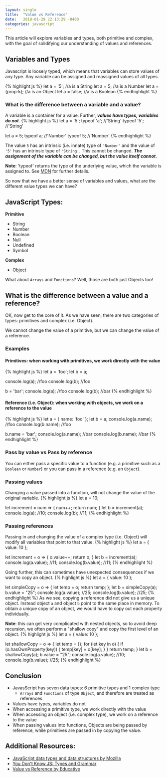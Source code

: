 ```yaml
---
layout: single
title:  "Value vs Reference"
date:   2018-01-29 22:13:29 -0400
categories: javascript
---
```

This article will explore variables and types, both primitive and complex, with the goal of solidifying our understanding of values and references.

## Variables and Types
Javascript is loosely typed, which means that variables can store values
of any type. Any variable can be assigned and reassigned values of all types.

{% highlight js %}
let a = '5';        //a is a String
let a = 5;          //a is a Number
let a = {prop:5};   //a is an Object
let a = false;      //a is a Boolean
{% endhighlight %}

### What is the difference between a variable and a value?
A variable is a container for a value. Further, **_values have types, variables do not_**.
{% highlight js %}
let a = '5';
typeof 'a';   //'String'
typeof '5';   //'String'

let a = 5;
typeof a;     //'Number'
typeof 5;     //'Number'
{% endhighlight %}

The value `5` has an intrinsic (i.e. innate) type of `'Number'` and the value of `'5'` has an intrinsic type of `'String'`.  This cannot be changed. **_The assignment of the variable can be changed, but the value itself cannot_**.

**Note**: 'typeof' returns the type of the underlying value, which the variable is assigned to. See [MDN](https://developer.mozilla.org/en-US/docs/Web/JavaScript/Reference/Operators/typeof) for further details.

So now that we have a better sense of variables and values, what are the different value types we can have?

## JavaScript Types:
**Primitive**
- String
- Number
- Boolean
- Null
- Undefined
- Symbol

**Complex**
- Object

What about `Arrays` and `Functions`? Well, those are both just Objects too!

## What is the difference between a value and a reference?
OK, now get to the core of it. As we have seen, there are two categories of types: primitives and complex (i.e. Object).

We cannot change the value of a primitive, but we can change the value of a reference.

### Examples
#### Primitives: when working with primitives, we work directly with the value
{% highlight js %}
let a = 'foo';
let b = a;

console.log(a);  //foo
console.log(b);  //foo

b = 'bar';
console.log(a);  //foo
console.log(b);  //bar
{% endhighlight %}

#### Reference (i.e. Object): when working with objects, we work on a reference to the value
{% highlight js %}
let a = {
  name: 'foo'
};
let b = a;
console.log(a.name);  //foo
console.log(b.name);  //foo

b.name = 'bar';
console.log(a.name);  //bar
console.log(b.name);  //bar
{% endhighlight %}

### Pass by value vs Pass by reference
You can either pass a specific value to a function (e.g. a primitive such as a `Boolean` or `Number`) or you can pass in a reference (e.g. an `Object`).

### Passing values
Changing a value passed into a function, will not change the value of the original variable.
{% highlight js %}
let a = 10;

let increment = num => {
  num++;
  return num;
}
let b = increment(a);
console.log(a); //10;
console.log(b); //11;
{% endhighlight %}


### Passing references
Passing in and changing the value of a complex type (i.e. Object) will modify all variables that point to that value.
{% highlight js %}
let a = {
  value: 10
};

let increment = o => {
  o.value++;
  return o;
}
let b = increment(a);
console.log(a.value); //11;
console.log(b.value); //11;
{% endhighlight %}

Going further, this can sometimes have unexpected consequences if we want to copy an object.
{% highlight js %}
let a = {
  value: 10
};

let simpleCopy = o => {
  let temp = o;
  return temp;
};
let b = simpleCopy(a);
b.value = "25";
console.log(a.value); //25;
console.log(b.value); //25;
{% endhighlight %}
As we see, copying a reference did not give us a unique object. Instead object `a` and object `b` point to the same place in memory.  To obtain a unique copy of an object, we would have to copy out each property individually.  

**Note**: this can get very complicated with nested objects, so to avoid deep recursion, we often perform a "shallow copy" and copy the first level of an object.
{% highlight js %}
let a = {
  value: 10
};

let shallowCopy = o => {
  let temp = {};
  for (let key in o) {
    if (o.hasOwnProperty(key)) {
      temp[key] = o[key];
    }
  }
  return temp;
}
let b = shallowCopy(a);
b.value = "25";
console.log(a.value); //10;
console.log(b.value); //25;
{% endhighlight %}

## Conclusion
- JavasScript has seven data types: 6 primitive types and 1 complex type
  - `Arrays` and `Functions` of type `Object`, and therefore are treated as references
- Values have types, variables do not
- When accessing a primitive type, we work directly with the value
- When accessing an object (i.e. complex type), we work on a reference to the value
- When passing values into functions, Objects are being passed by reference, while primitives are passed in by copying the value.

## **Additional Resources**:
- [JavaScript data types and data structures by Mozilla](https://developer.mozilla.org/en-US/docs/Web/JavaScript/Data_structures)
- [You Don't Know JS: Types and Grammar](https://github.com/getify/You-Dont-Know-JS/tree/master/types%20%26%20grammar)
- [Value vs Reference by Educative](https://www.educative.io/collection/page/5679346740101120/5707702298738688/5685265389584384)
